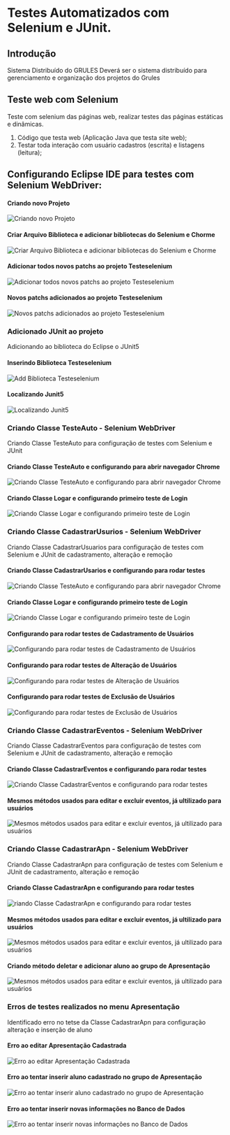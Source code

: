 # Testes Automatizados com Selenium e JUnit.

## Introdução

Sistema Distribuído do GRULES
Deverá ser o sistema distribuído para gerenciamento e organização dos projetos do Grules

## Teste web com Selenium

Teste com selenium das páginas web, realizar testes das páginas estáticas e dinâmicas.

1. Código que testa web (Aplicação Java que testa site web);
2. Testar toda interação com usuário cadastros (escrita) e listagens (leitura);

## Configurando Eclipse IDE para testes com Selenium WebDriver:

#### Criando novo Projeto
![Criando novo Projeto](imagens/criar_novo_projeto.jpg)
#### Criar Arquivo Biblioteca e adicionar bibliotecas do Selenium e Chorme
![Criar Arquivo Biblioteca e adicionar bibliotecas do Selenium e Chorme](imagens/pasta_biblioteca.jpg)
#### Adicionar todos novos patchs ao projeto Testeselenium
![Adicionar todos novos patchs ao projeto Testeselenium](imagens/add_patchs.jpg)
#### Novos patchs adicionados ao projeto Testeselenium
![Novos patchs adicionados ao projeto Testeselenium](imagens/adicionados_patchs.jpg)


### Adicionado JUnit ao projeto

Adicionando ao biblioteca do Eclipse o JUnit5

#### Inserindo Biblioteca Testeselenium
![Add Biblioteca Testeselenium](imagens/adicionar_biblioteca.jpg)
#### Localizando Junit5
![Localizando Junit5](imagens/add_junit.jpg)

### Criando Classe TesteAuto - Selenium WebDriver

Criando Classe TesteAuto para configuração de testes com Selenium e JUnit

#### Criando Classe TesteAuto e configurando para abrir navegador Chrome
![Criando Classe TesteAuto e configurando para abrir navegador Chrome](imagens/classe_testeauto_chormedriver_1.jpg)
#### Criando Classe Logar e configurando primeiro teste de Login
![Criando Classe Logar e configurando primeiro teste de Login](imagens/classe_logar_abrir_navegador_2.jpg)

### Criando Classe CadastrarUsurios - Selenium WebDriver

Criando Classe CadastrarUsuarios para configuração de testes com Selenium e JUnit de cadastramento, alteração e remoção

#### Criando Classe CadastrarUsarios e configurando para rodar testes
![Criando Classe TesteAuto e configurando para abrir navegador Chrome](imagens/classe_testeauto_chormedriver_1.jpg)
#### Criando Classe Logar e configurando primeiro teste de Login
![Criando Classe Logar e configurando primeiro teste de Login](imagens/classe_logar_abrir_navegador_2.jpg)

#### Configurando para rodar testes de Cadastramento de Usuários
![Configurando para rodar testes de Cadastramento de Usuários](imagens/classe_cadastrarusu_teste_3.jpg)
#### Configurando para rodar testes de Alteração de Usuários
![Configurando para rodar testes de Alteração de Usuários](imagens/classe_editarusu_teste_4.jpg)

#### Configurando para rodar testes de Exclusão de Usuários
![Configurando para rodar testes de Exclusão de Usuários](imagens/classe_deletarusu_5.jpg)

### Criando Classe CadastrarEventos - Selenium WebDriver

Criando Classe CadastrarEventos para configuração de testes com Selenium e JUnit de cadastramento, alteração e remoção

#### Criando Classe CadastrarEventos e configurando para rodar testes
![Criando Classe CadastrarEventos e configurando para rodar testes](imagens/classe_cadastrarevento_6.jpg)
#### Mesmos métodos usados para editar e excluir eventos, já ultilizado para usuários
![Mesmos métodos usados para editar e excluir eventos, já ultilizado para usuários](imagens/classe_cadastrarevento_7.jpg)


### Criando Classe CadastrarApn - Selenium WebDriver

Criando Classe CadastrarApn para configuração de testes com Selenium e JUnit de cadastramento, alteração e remoção

#### Criando Classe CadastrarApn e configurando para rodar testes
![riando Classe CadastrarApn e configurando para rodar testes](imagens/classe_cadastrarapn_8.jpg)
#### Mesmos métodos usados para editar e excluir eventos, já ultilizado para usuários
![Mesmos métodos usados para editar e excluir eventos, já ultilizado para usuários](imagens/classe_cadastrarapn_9.jpg)
#### Criando método deletar e adicionar aluno ao grupo de Apresentação
![Mesmos métodos usados para editar e excluir eventos, já ultilizado para usuários](imagens/classe_cadastrarapn_10.jpg)

### Erros de testes realizados no menu Apresentação

Identificado erro no tetse da Classe CadastrarApn para configuração alteração e inserção de aluno

#### Erro ao editar Apresentação Cadastrada
![Erro ao editar Apresentação Cadastrada](imagens/cadastro_apn_grules.jpg)
#### Erro ao tentar inserir aluno cadastrado no grupo de Apresentação
![Erro ao tentar inserir aluno cadastrado no grupo de Apresentação](imagens/erro_gravar_aluno.jpg)
#### Erro ao tentar inserir novas informações no Banco de Dados
![Erro ao tentar inserir novas informações no Banco de Dados](imagens/erro_aluno.jpg)



